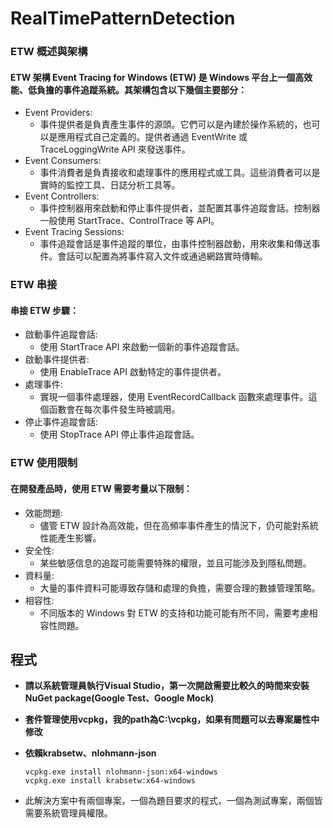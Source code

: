 ﻿# RealTimePatternDetection

### ETW 概述與架構
#### ETW 架構 Event Tracing for Windows (ETW) 是 Windows 平台上一個高效能、低負擔的事件追蹤系統。其架構包含以下幾個主要部分：
- Event Providers:
  - 事件提供者是負責產生事件的源頭。它們可以是內建於操作系統的，也可以是應用程式自己定義的。提供者通過 EventWrite 或 TraceLoggingWrite API 來發送事件。
- Event Consumers:
  - 事件消費者是負責接收和處理事件的應用程式或工具。這些消費者可以是實時的監控工具、日誌分析工具等。
- Event Controllers:
  - 事件控制器用來啟動和停止事件提供者，並配置其事件追蹤會話。控制器一般使用 StartTrace、ControlTrace 等 API。
- Event Tracing Sessions:
  - 事件追蹤會話是事件追蹤的單位，由事件控制器啟動，用來收集和傳送事件。會話可以配置為將事件寫入文件或通過網路實時傳輸。
### ETW 串接
#### 串接 ETW 步驟：
- 啟動事件追蹤會話:
  - 使用 StartTrace API 來啟動一個新的事件追蹤會話。
- 啟動事件提供者:
  - 使用 EnableTrace API 啟動特定的事件提供者。
- 處理事件:
  - 實現一個事件處理器，使用 EventRecordCallback 函數來處理事件。這個函數會在每次事件發生時被調用。
- 停止事件追蹤會話:
  - 使用 StopTrace API 停止事件追蹤會話。

### ETW 使用限制
#### 在開發產品時，使用 ETW 需要考量以下限制：
- 效能問題:
    - 儘管 ETW 設計為高效能，但在高頻率事件產生的情況下，仍可能對系統性能產生影響。
- 安全性:
    - 某些敏感信息的追蹤可能需要特殊的權限，並且可能涉及到隱私問題。
- 資料量:
    - 大量的事件資料可能導致存儲和處理的負擔，需要合理的數據管理策略。
- 相容性:
    - 不同版本的 Windows 對 ETW 的支持和功能可能有所不同，需要考慮相容性問題。

## 程式
- **請以系統管理員執行Visual Studio，第一次開啟需要比較久的時間來安裝NuGet package(Google Test、Google Mock)**

- **套件管理使用vcpkg，我的path為C:\vcpkg，如果有問題可以去專案屬性中修改**

- **依賴krabsetw、nlohmann-json**
  ```
  vcpkg.exe install nlohmann-json:x64-windows
  vcpkg.exe install krabsetw:x64-windows
  ```

- 此解決方案中有兩個專案，一個為題目要求的程式，一個為測試專案，兩個皆需要系統管理員權限。

